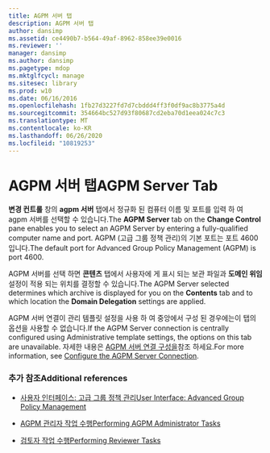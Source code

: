 ```yaml
---
title: AGPM 서버 탭
description: AGPM 서버 탭
author: dansimp
ms.assetid: ce4490b7-b564-49af-8962-858ee39e0016
ms.reviewer: ''
manager: dansimp
ms.author: dansimp
ms.pagetype: mdop
ms.mktglfcycl: manage
ms.sitesec: library
ms.prod: w10
ms.date: 06/16/2016
ms.openlocfilehash: 1fb27d3227fd7d7cbddd4ff3f0df9ac8b3775a4d
ms.sourcegitcommit: 354664bc527d93f80687cd2eba70d1eea024c7c3
ms.translationtype: MT
ms.contentlocale: ko-KR
ms.lasthandoff: 06/26/2020
ms.locfileid: "10819253"
---
```

# <span data-ttu-id="27ef3-103">AGPM 서버 탭</span><span class="sxs-lookup"><span data-stu-id="27ef3-103">AGPM Server Tab</span></span>


<span data-ttu-id="27ef3-104">**변경 컨트롤** 창의 **agpm 서버** 탭에서 정규화 된 컴퓨터 이름 및 포트를 입력 하 여 agpm 서버를 선택할 수 있습니다.</span><span class="sxs-lookup"><span data-stu-id="27ef3-104">The **AGPM Server** tab on the **Change Control** pane enables you to select an AGPM Server by entering a fully-qualified computer name and port.</span></span> <span data-ttu-id="27ef3-105">AGPM (고급 그룹 정책 관리)의 기본 포트는 포트 4600입니다.</span><span class="sxs-lookup"><span data-stu-id="27ef3-105">The default port for Advanced Group Policy Management (AGPM) is port 4600.</span></span>

<span data-ttu-id="27ef3-106">AGPM 서버를 선택 하면 **콘텐츠** 탭에서 사용자에 게 표시 되는 보관 파일과 **도메인 위임** 설정이 적용 되는 위치를 결정할 수 있습니다.</span><span class="sxs-lookup"><span data-stu-id="27ef3-106">The AGPM Server selected determines which archive is displayed for you on the **Contents** tab and to which location the **Domain Delegation** settings are applied.</span></span>

<span data-ttu-id="27ef3-107">AGPM 서버 연결이 관리 템플릿 설정을 사용 하 여 중앙에서 구성 된 경우에는이 탭의 옵션을 사용할 수 없습니다.</span><span class="sxs-lookup"><span data-stu-id="27ef3-107">If the AGPM Server connection is centrally configured using Administrative template settings, the options on this tab are unavailable.</span></span> <span data-ttu-id="27ef3-108">자세한 내용은 [AGPM 서버 연결 구성을](configure-the-agpm-server-connection.md)참조 하세요.</span><span class="sxs-lookup"><span data-stu-id="27ef3-108">For more information, see [Configure the AGPM Server Connection](configure-the-agpm-server-connection.md).</span></span>

### <span data-ttu-id="27ef3-109">추가 참조</span><span class="sxs-lookup"><span data-stu-id="27ef3-109">Additional references</span></span>

-   [<span data-ttu-id="27ef3-110">사용자 인터페이스: 고급 그룹 정책 관리</span><span class="sxs-lookup"><span data-stu-id="27ef3-110">User Interface: Advanced Group Policy Management</span></span>](user-interface-advanced-group-policy-management.md)

-   [<span data-ttu-id="27ef3-111">AGPM 관리자 작업 수행</span><span class="sxs-lookup"><span data-stu-id="27ef3-111">Performing AGPM Administrator Tasks</span></span>](performing-agpm-administrator-tasks.md)

-   [<span data-ttu-id="27ef3-112">검토자 작업 수행</span><span class="sxs-lookup"><span data-stu-id="27ef3-112">Performing Reviewer Tasks</span></span>](performing-reviewer-tasks.md)

 

 





